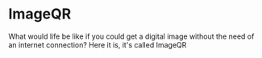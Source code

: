 ImageQR
=======

What would life be like if you could get a digital image without the need of an internet connection? Here it is, it's called ImageQR
